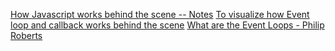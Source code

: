 <a href="https://drive.google.com/file/d/1ymdHpwzWIICZHO0pheRsxp2cXONwJmyU/view">How Javascript works behind the scene -- Notes</a>
<a href="https://wesbos.com/javascript/12-advanced-flow-control/66-the-event-loop-and-callback-hell">To visualize how Event loop and callback works behind the scene</a>
<a href="https://www.youtube.com/watch?v=8aGhZQkoFbQ">What are the Event Loops - Philip Roberts</a>
